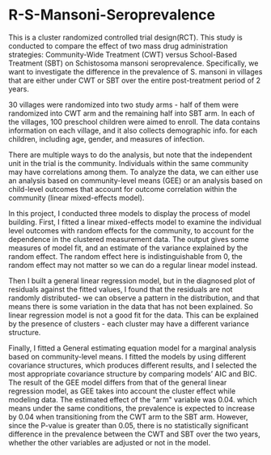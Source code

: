 # R-S-Mansoni-Seroprevalence
This is a cluster randomized controlled trial design(RCT). This study is conducted to compare the effect of two mass drug administration strategies: Community-Wide Treatment (CWT) versus School-Based Treatment (SBT) on Schistosoma mansoni seroprevalence. Specifically, we want to investigate the difference in the prevalence of S. mansoni in villages that are either under CWT or SBT over the entire post-treatment period of 2 years.

30 villages were randomized into two study arms - half of them were randomized into CWT arm and the remaining half into SBT arm. In each of the villages, 100 preschool children were aimed to enroll. The data contains information on each village, and it also collects demographic info. for each children, including age, gender, and measures of infection.

There are multiple ways to do the analysis, but note that the independent unit in the trial is the community. Individuals within the same community may have correlations among them. To analyze the data, we can either use an analysis based on community-level means (GEE) or an analysis based on child-level outcomes that account for outcome correlation within the community (linear mixed-effects model).

In this project, I conducted three models to display the process of model building. First, I fitted a linear mixed-effects model to examine the individual level outcomes with random effects for the community, to account for the dependence in the clustered measurement data. The output gives some measures of model fit, and an estimate of the variance explained by the random effect. The random effect here is indistinguishable from 0, the random effect may not matter so we can do a regular linear model instead.

Then I built a general linear regression model, but in the diagnosed plot of residuals against the fitted values, I found that the residuals are not randomly distributed- we can observe a pattern in the distribution, and that means there is some variation in the data that has not been explained. So linear regression model is not a good fit for the data. This can be explained by the presence of clusters - each cluster may have a different variance structure.

Finally, I fitted a General estimating equation model for a marginal analysis based on community-level means. I fitted the models by using different covariance structures, which produces different results, and I selected the most appropriate covariance structure by comparing models’ AIC and BIC. The result of the GEE model differs from that of the general linear regression model, as GEE takes into account the cluster effect while modeling data. The estimated effect of the "arm" variable was 0.04. which means under the same conditions, the prevalence is expected to increase by 0.04 when transitioning from the CWT arm to the SBT arm. However, since the P-value is greater than 0.05, there is no statistically significant difference in the prevalence between the CWT and SBT over the two years, whether the other variables are adjusted or not in the model.



